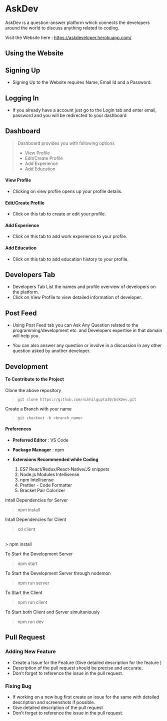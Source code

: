 # AskDev

AskDev is a question-answer platform which connects the developers around the world to discuss anything related to coding.

Visit the Website here : https://askdeveloper.herokuapp.com/


## **Using the Website**

## Signing Up
- Signing Up to the Website requires Name, Email Id and a Password.

## Logging In
- If you already have a account just go to the Login tab and enter email, password and you will be redirected to your dashboard

## Dashboard
>Dashboard provides you with following options
> - View Profile
> - Edit/Create Profile
> - Add Experience
> - Add Education 

#### View Profile
- Clicking on view profile opens up your profile details.

#### Edit/Create Profile
- Click on this tab to create or edit your profile.

#### Add Experience
- Click on this tab to add work experience to your profile.

#### Add Education
- Click on this tab to add education history to your profile.

## Developers Tab
- Developers Tab List the names and profile overview of developers on the platform. 
- Click on View Profile to view detailed information of developer.

## Post Feed
- Using Post Feed tab you can Ask Any Question related to the programming/development etc. and Developers expertise in that domain will help you.

- You can also answer any question or involve in a discussion in any other question asked by another developer.

## **Development**

#### To Contribute to the Project 

Clone the above repository

> `git clone https://github.com/nikhilgupta30/AskDev.git`

Create a Branch with your name

> `git checkout -b <branch_name>`

#### Preferences 

- **Preferred Editor** : VS Code

- **Package Manager** : npm

- **Extensions Recommended while Coding**
  1. ES7 React/Redux/React-Native/JS snippets
  2. Node.js Modules Intellisense
  3. npm Intellisense
  4. Prettier - Code Formatter
  5. Bracket Pair Colorizer

Intall Dependencies for Server
> npm install

Intall Dependencies for Client
> cd client
<br>
> npm install

To Start the Development Server
> npm start

To Start the Development Server through nodemon
> npm run server

To Start the Client
> npm run client

To Start both Client and Server simultaniously
> npm run dev

## **Pull Request**
### Adding New Feature
- Create a Issue for the Feature (Give detailed description for the feature )
- Description of the pull request should be precise and accurate.
- Don't forget to reference the issue in the pull request.

### Fixing Bug
- If working on a new bug first create an issue for the same with detailed description and screenshots if possible.
- Give detailed description of the pull request
- Don't forget to reference the issue in the pull request.
